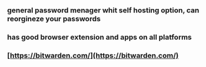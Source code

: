 ### general password menager whit self hosting option, can reorgineze your passwords
### has good browser extension and apps on all platforms
### [https://bitwarden.com/](https://bitwarden.com/)
